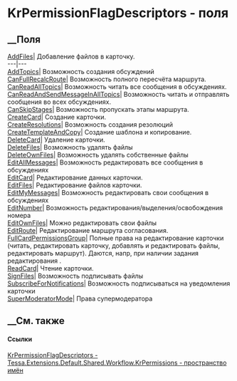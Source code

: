# KrPermissionFlagDescriptors - поля
##  __Поля
[AddFiles](F_Tessa_Extensions_Default_Shared_Workflow_KrPermissions_KrPermissionFlagDescriptors_AddFiles.htm)|
Добавление файлов в карточку.  
---|---  
[AddTopics](F_Tessa_Extensions_Default_Shared_Workflow_KrPermissions_KrPermissionFlagDescriptors_AddTopics.htm)|
Возможность создания обсуждений  
[CanFullRecalcRoute](F_Tessa_Extensions_Default_Shared_Workflow_KrPermissions_KrPermissionFlagDescriptors_CanFullRecalcRoute.htm)|
Возможность полного пересчёта маршрута.  
[CanReadAllTopics](F_Tessa_Extensions_Default_Shared_Workflow_KrPermissions_KrPermissionFlagDescriptors_CanReadAllTopics.htm)|
Возможность читать все сообщения в обсуждениях.  
[CanReadAndSendMessageInAllTopics](F_Tessa_Extensions_Default_Shared_Workflow_KrPermissions_KrPermissionFlagDescriptors_CanReadAndSendMessageInAllTopics.htm)|
Возможность читать и отправлять сообщения во всех обсуждениях.  
[CanSkipStages](F_Tessa_Extensions_Default_Shared_Workflow_KrPermissions_KrPermissionFlagDescriptors_CanSkipStages.htm)|
Возможность пропускать этапы маршрута.  
[CreateCard](F_Tessa_Extensions_Default_Shared_Workflow_KrPermissions_KrPermissionFlagDescriptors_CreateCard.htm)|
Создание карточки.  
[CreateResolutions](F_Tessa_Extensions_Default_Shared_Workflow_KrPermissions_KrPermissionFlagDescriptors_CreateResolutions.htm)|
Возможность создания резолюций  
[CreateTemplateAndCopy](F_Tessa_Extensions_Default_Shared_Workflow_KrPermissions_KrPermissionFlagDescriptors_CreateTemplateAndCopy.htm)|
Создание шаблона и копирование.  
[DeleteCard](F_Tessa_Extensions_Default_Shared_Workflow_KrPermissions_KrPermissionFlagDescriptors_DeleteCard.htm)|
Удаление карточки.  
[DeleteFiles](F_Tessa_Extensions_Default_Shared_Workflow_KrPermissions_KrPermissionFlagDescriptors_DeleteFiles.htm)|
Возможность удалять файлы  
[DeleteOwnFiles](F_Tessa_Extensions_Default_Shared_Workflow_KrPermissions_KrPermissionFlagDescriptors_DeleteOwnFiles.htm)|
Возможность удалять собственные файлы  
[EditAllMessages](F_Tessa_Extensions_Default_Shared_Workflow_KrPermissions_KrPermissionFlagDescriptors_EditAllMessages.htm)|
Возможность редактировать все сообщения в обсуждениях  
[EditCard](F_Tessa_Extensions_Default_Shared_Workflow_KrPermissions_KrPermissionFlagDescriptors_EditCard.htm)|
Редактирование данных карточки.  
[EditFiles](F_Tessa_Extensions_Default_Shared_Workflow_KrPermissions_KrPermissionFlagDescriptors_EditFiles.htm)|
Редактирование файлов карточки.  
[EditMyMessages](F_Tessa_Extensions_Default_Shared_Workflow_KrPermissions_KrPermissionFlagDescriptors_EditMyMessages.htm)|
Возможность редактировать свои сообщения в обсуждениях  
[EditNumber](F_Tessa_Extensions_Default_Shared_Workflow_KrPermissions_KrPermissionFlagDescriptors_EditNumber.htm)|
Возможность редактирования/выделения/освобождения номера  
[EditOwnFiles](F_Tessa_Extensions_Default_Shared_Workflow_KrPermissions_KrPermissionFlagDescriptors_EditOwnFiles.htm)|
Можно редактировать свои файлы  
[EditRoute](F_Tessa_Extensions_Default_Shared_Workflow_KrPermissions_KrPermissionFlagDescriptors_EditRoute.htm)|
Редактирование маршрута согласования.  
[FullCardPermissionsGroup](F_Tessa_Extensions_Default_Shared_Workflow_KrPermissions_KrPermissionFlagDescriptors_FullCardPermissionsGroup.htm)|
Полные права на редактирование карточки (читать, редактировать карточку,
добавлять и редактировать файлы, редактировать маршрут). Даются, напр, при
наличии задания редактирования .  
[ReadCard](F_Tessa_Extensions_Default_Shared_Workflow_KrPermissions_KrPermissionFlagDescriptors_ReadCard.htm)|
Чтение карточки.  
[SignFiles](F_Tessa_Extensions_Default_Shared_Workflow_KrPermissions_KrPermissionFlagDescriptors_SignFiles.htm)|
Возможность подписывать файлы  
[SubscribeForNotifications](F_Tessa_Extensions_Default_Shared_Workflow_KrPermissions_KrPermissionFlagDescriptors_SubscribeForNotifications.htm)|
Возможность подписываться на уведомления карточки  
[SuperModeratorMode](F_Tessa_Extensions_Default_Shared_Workflow_KrPermissions_KrPermissionFlagDescriptors_SuperModeratorMode.htm)|
Права супермодератора  
## __См. также
#### Ссылки
[KrPermissionFlagDescriptors -
](T_Tessa_Extensions_Default_Shared_Workflow_KrPermissions_KrPermissionFlagDescriptors.htm)
[Tessa.Extensions.Default.Shared.Workflow.KrPermissions - пространство
имён](N_Tessa_Extensions_Default_Shared_Workflow_KrPermissions.htm)
